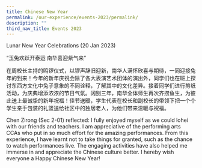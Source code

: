 ```yaml
---
title: Chinese New Year
permalink: /our-experience/events-2023/permalink/
description: ""
third_nav_title: Events 2023
---
```

Lunar New Year Celebrations (20 Jan 2023)

“玉兔欢跃开泰运 南华喜迎紫气来”

在周校长主持的鸣锣仪式，以锣声辞旧迎新，南华人满怀欣喜与期待，一同迎接兔年的到来！今年的新年庆祝会除了各大表演艺术团体的演出外，同学们也在班上探讨东西方文化中兔子意象的不同诠释，了解其中的文化差异。接着同学们进行剪纸活动，为庆典增添浓浓的节日气氛。阔别三年，南华全体师生再次齐捞鱼生，为彼此送上最诚挚的新年祝福！佳节送暖，学生代表在校长和副校长的带领下把一个个学生亲手包装的礼篮送给社区中的独居老人，为他们带来温暖与祝福。

Chen Zirong (Sec 2-01) reflected: I fully enjoyed myself as we could lohei with our friends and teachers. I am appreciative of the performing arts CCAs who put in so much effort for the amazing performances. From this experience, I have learnt not to take things for granted, such as the chance to watch performances live. The engaging activities have also helped me immerse in and appreciate the Chinese culture better. I hereby wish everyone a Happy Chinese New Year!